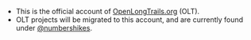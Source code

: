 - This is the official account of [OpenLongTrails.org](https://www.openlongtrails.org/) (OLT).
- OLT projects will be migrated to this account, and are currently found under [@numbershikes](https://github.com/numbershikes).

<!---
OpenLongTrails/OpenLongTrails is a ✨ special ✨ repository because its `README.md` (this file) appears on your GitHub profile.
You can click the Preview link to take a look at your changes.
--->
